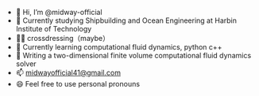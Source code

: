 - 👋 Hi, I’m @midway-official
- 👀 Currently studying Shipbuilding and Ocean Engineering at Harbin Institute of Technology
- 🏳️‍⚧️ crossdressing（maybe）
- 🌱 Currently learning computational fluid dynamics, python c++
- 💞️ Writing a two-dimensional finite volume computational fluid dynamics solver
- 📫 midwayofficial41@gmail.com
- 😄 Feel free to use personal pronouns
<!---
midway-official/midway-official is a ✨ special ✨ repository because its `README.md` (this file) appears on your GitHub profile.
You can click the Preview link to take a look at your changes.
--->
